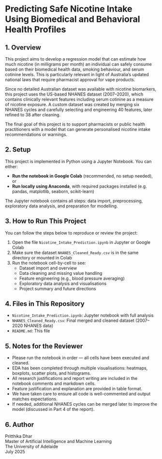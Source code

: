 # Predicting Safe Nicotine Intake Using Biomedical and Behavioral Health Profiles

## 1. Overview

This project aims to develop a regression model that can estimate how much nicotine (in milligrams per month) an individual can safely consume based on their biomedical health data, smoking behaviour, and serum cotinine levels. This is particularly relevant in light of Australia’s updated national laws that require pharmacist approval for vape products.

Since no detailed Australian dataset was available with nicotine biomarkers, this project uses the US-based NHANES dataset (2007–2020), which contains clinically relevant features including serum cotinine as a measure of nicotine exposure. A custom dataset was created by merging six NHANES cycles and carefully selecting and engineering 40 features, later refined to 38 after cleaning.

The final goal of this project is to support pharmacists or public health practitioners with a model that can generate personalised nicotine intake recommendations or warnings.

## 2. Setup

This project is implemented in Python using a Jupyter Notebook. You can either:

- **Run the notebook in Google Colab** (recommended, no setup needed), or  
- **Run locally using Anaconda**, with required packages installed (e.g. pandas, matplotlib, seaborn, scikit-learn)

The Jupyter notebook contains all steps: data import, preprocessing, exploratory data analysis, and preparation for modelling.

## 3. How to Run This Project

You can follow the steps below to reproduce or review the project:

1. Open the file `Nicotine_Intake_Prediction.ipynb` in Jupyter or Google Colab
2. Make sure the dataset `NHANES_Cleaned_Ready.csv` is in the same directory or mounted in Colab
3. Run the notebook cell-by-cell to see:
   - Dataset import and overview
   - Data cleaning and missing value handling
   - Feature engineering (e.g., blood pressure averaging)
   - Exploratory data analysis and visualisations
   - Project summary and future directions

## 4. Files in This Repository

- `Nicotine_Intake_Prediction.ipynb`: Jupyter notebook with full analysis
- `NHANES_Cleaned_Ready.csv`: Final merged and cleaned dataset (2007–2020 NHANES data)
- `README.md`: This file

## 5. Notes for the Reviewer 

- Please run the notebook in order — all cells have been executed and cleaned.
- EDA has been completed through multiple visualisations: heatmaps, boxplots, scatter plots, and histograms.
- All research justifications and report writing are included in the notebook comments and markdown cells.
- Feature justification and explanation are provided in table format.
- We have taken care to ensure all code is well-commented and output matches expectations.
- If needed, additional NHANES cycles can be merged later to improve the model (discussed in Part 4 of the report).

## 6. Author

Pritthika Dhar  
Master of Artificial Intelligence and Machine Learning  
The University of Adelaide  
July 2025
